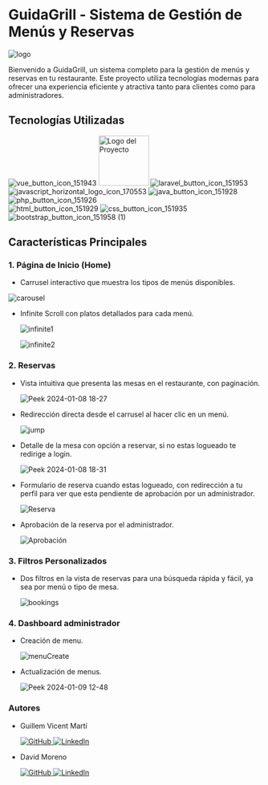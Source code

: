 # GuidaGrill - Sistema de Gestión de Menús y Reservas

  ![logo](https://github.com/davidmpenades/Vue3_Laravel_Spring-Boot_GuidaGrill/assets/118437119/0f7788c2-d3c5-4f28-be6b-1da3da39a083)

Bienvenido a GuidaGrill, un sistema completo para la gestión de menús y reservas en tu restaurante. Este proyecto utiliza tecnologías modernas para ofrecer una experiencia eficiente y atractiva tanto para clientes como para administradores.

## Tecnologías Utilizadas
![vue_button_icon_151943](https://github.com/davidmpenades/Vue3_Laravel_Spring-Boot_GuidaGrill/assets/118437119/ae3c5749-330f-4a09-8327-69fba01ca565) <img src="https://github.com/davidmpenades/Vue3_Laravel_Spring-Boot_GuidaGrill/assets/118437119/208cb9b0-e32f-462f-afcc-aeb18f1a68ea" alt="Logo del Proyecto" width="100px"> ![laravel_button_icon_151953](https://github.com/davidmpenades/Vue3_Laravel_Spring-Boot_GuidaGrill/assets/118437119/9556eed5-399c-4139-b046-0fe5fac4e3dd)<br>
![javascript_horizontal_logo_icon_170553](https://github.com/davidmpenades/Vue3_Laravel_Spring-Boot_GuidaGrill/assets/118437119/30ed6bad-d41d-429f-a62f-6ead4188f57a) ![java_button_icon_151928](https://github.com/davidmpenades/Vue3_Laravel_Spring-Boot_GuidaGrill/assets/118437119/2406f7db-8d34-4d22-890a-e7675fbb846c)  ![php_button_icon_151926](https://github.com/davidmpenades/Vue3_Laravel_Spring-Boot_GuidaGrill/assets/118437119/43f1b47b-fb66-435c-b07a-148755955c3a)<br>
![html_button_icon_151929](https://github.com/davidmpenades/Vue3_Laravel_Spring-Boot_GuidaGrill/assets/118437119/4787c172-c0b6-4c54-8f8b-a8405b0c2f0f) ![css_button_icon_151935](https://github.com/davidmpenades/Vue3_Laravel_Spring-Boot_GuidaGrill/assets/118437119/bb63a1b3-ab0a-435f-93e1-e743c636f3d5) ![bootstrap_button_icon_151958 (1)](https://github.com/davidmpenades/Vue3_Laravel_Spring-Boot_GuidaGrill/assets/118437119/0aa2c9b9-068d-41f7-a75e-b31793feb9b8) 


## Características Principales

### 1. Página de Inicio (Home)

- Carrusel interactivo que muestra los tipos de menús disponibles.
  
![carousel](https://github.com/davidmpenades/Vue3_Laravel_Spring-Boot_GuidaGrill/assets/118437119/3da68b40-4fdc-4c07-a446-737f1a1f9edd)

- Infinite Scroll con platos detallados para cada menú.

  ![infinite1](https://github.com/davidmpenades/Vue3_Laravel_Spring-Boot_GuidaGrill/assets/118437119/13832f78-7ffd-4cb4-a363-d6ce1ccca416)

  ![infinite2](https://github.com/davidmpenades/Vue3_Laravel_Spring-Boot_GuidaGrill/assets/118437119/0e820142-a692-44f1-8498-d19d35352735)

### 2. Reservas

- Vista intuitiva que presenta las mesas en el restaurante, con paginación.

  ![Peek 2024-01-08 18-27](https://github.com/davidmpenades/Vue3_Laravel_Spring-Boot_GuidaGrill/assets/118437119/7054e3c9-0abd-4d51-a05d-39be7072586c)

- Redirección directa desde el carrusel al hacer clic en un menú.

  ![jump](https://github.com/davidmpenades/Vue3_Laravel_Spring-Boot_GuidaGrill/assets/118437119/efff9a4c-2c7f-4608-9250-c965d9d7eef0)

- Detalle de la mesa con opción a reservar, si no estas logueado te redirige a login.

  ![Peek 2024-01-08 18-31](https://github.com/davidmpenades/Vue3_Laravel_Spring-Boot_GuidaGrill/assets/118437119/7c8dc999-804d-430b-a0ce-8c77b64cdcc1)

- Formulario de reserva cuando estas logueado, con redirección a tu perfil para ver que esta pendiente de aprobación por un administrador.

  ![Reserva](https://github.com/davidmpenades/Vue3_Laravel_Spring-Boot_GuidaGrill/assets/118437119/660830cc-3902-4e44-96a3-b006f5630f41)

- Aprobación de la reserva por el administrador.
  
  ![Aprobación](https://github.com/davidmpenades/Vue3_Laravel_Spring-Boot_GuidaGrill/assets/118437119/ab006ebf-894b-4c79-8b7b-6ecf6dc77222)
  
### 3. Filtros Personalizados

- Dos filtros en la vista de reservas para una búsqueda rápida y fácil, ya sea por menú o tipo de mesa.

  ![bookings](https://github.com/davidmpenades/Vue3_Laravel_Spring-Boot_GuidaGrill/assets/118437119/0d6ffb00-1a71-4940-87ed-b41043073add)

### 4. Dashboard administrador

- Creación de menu.

  ![menuCreate](https://github.com/davidmpenades/Vue3_Laravel_Spring-Boot_GuidaGrill/assets/118437119/6009c467-fc65-45c8-a0ad-bd0569bdb699)

- Actualización de menus.

  ![Peek 2024-01-09 12-48](https://github.com/davidmpenades/Vue3_Laravel_Spring-Boot_GuidaGrill/assets/118437119/bed2473c-f5e7-49e8-a16e-02ee71bf5d01)

### Autores

- Guillem Vicent Martí

  <a href="https://github.com/Guillemvm03">
   <img src="https://github.com/davidmpenades/Vue3_Laravel_Spring-Boot_GuidaGrill/assets/118437119/bb865d0d-a866-4341-b6ad-b72b9594806e" alt="GitHub">
  </a>
  <a href="https://www.linkedin.com/in/gvicentmarti">
   <img src="https://github.com/davidmpenades/Vue3_Laravel_Spring-Boot_GuidaGrill/assets/118437119/e9ab5c51-52b2-448e-9290-f676161bc077" alt="LinkedIn">
  </a>

- David Moreno

  <a href="https://github.com/davidmpenades">
   <img src="https://github.com/davidmpenades/Vue3_Laravel_Spring-Boot_GuidaGrill/assets/118437119/bb865d0d-a866-4341-b6ad-b72b9594806e" alt="GitHub">
  </a>
  <a href="www.linkedin.com/in/david-moreno-1675a4248">
   <img src="https://github.com/davidmpenades/Vue3_Laravel_Spring-Boot_GuidaGrill/assets/118437119/e9ab5c51-52b2-448e-9290-f676161bc077" alt="LinkedIn">
  </a>
  


